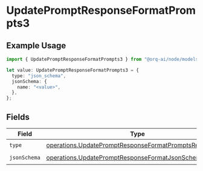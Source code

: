 # UpdatePromptResponseFormatPrompts3

## Example Usage

```typescript
import { UpdatePromptResponseFormatPrompts3 } from "@orq-ai/node/models/operations";

let value: UpdatePromptResponseFormatPrompts3 = {
  type: "json_schema",
  jsonSchema: {
    name: "<value>",
  },
};
```

## Fields

| Field                                                                                                                              | Type                                                                                                                               | Required                                                                                                                           | Description                                                                                                                        |
| ---------------------------------------------------------------------------------------------------------------------------------- | ---------------------------------------------------------------------------------------------------------------------------------- | ---------------------------------------------------------------------------------------------------------------------------------- | ---------------------------------------------------------------------------------------------------------------------------------- |
| `type`                                                                                                                             | [operations.UpdatePromptResponseFormatPromptsRequestType](../../models/operations/updatepromptresponseformatpromptsrequesttype.md) | :heavy_check_mark:                                                                                                                 | N/A                                                                                                                                |
| `jsonSchema`                                                                                                                       | [operations.UpdatePromptResponseFormatJsonSchema](../../models/operations/updatepromptresponseformatjsonschema.md)                 | :heavy_check_mark:                                                                                                                 | N/A                                                                                                                                |